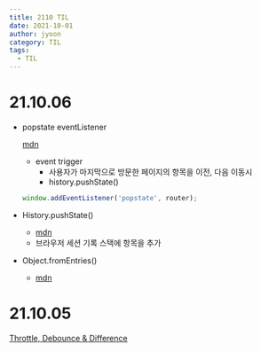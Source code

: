 ```yaml
---
title: 2110 TIL
date: 2021-10-01
author: jyoon
category: TIL
tags:
  - TIL
---
```




# 21.10.06

- popstate eventListener

    [mdn]([https://developer.mozilla.org/en-US/docs/Web/API/Window/popstate_event](https://developer.mozilla.org/en-US/docs/Web/API/Window/popstate_event))

    - event trigger
        - 사용자가 마지막으로 방문한 페이지의 항목을 이전, 다음 이동시
        - history.pushState()

    ```jsx
    window.addEventListener('popstate', router);
    ```

- History.pushState()
    - [mdn]([https://developer.mozilla.org/en-US/docs/Web/API/History/pushState](https://developer.mozilla.org/en-US/docs/Web/API/History/pushState))
    - 브라우저 세션 기록 스택에 항목을 추가

- Object.fromEntries()
    - [mdn]([https://developer.mozilla.org/en-US/docs/Web/JavaScript/Reference/Global_Objects/Object/fromEntries](https://developer.mozilla.org/en-US/docs/Web/JavaScript/Reference/Global_Objects/Object/fromEntries))

# 21.10.05

[Throttle, Debounce & Difference](https://webclub.tistory.com/607)
